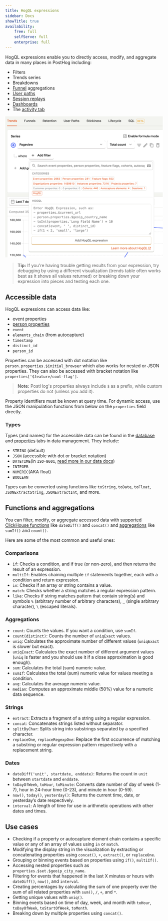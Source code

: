 ```yaml
---
title: HogQL expressions
sidebar: Docs
showTitle: true
availability:
    free: full
    selfServe: full
    enterprise: full
---
```


HogQL expressions enable you to directly access, modify, and aggregate data in many places in PostHog including:

- Filters
- Trends series
- Breakdowns
- [Funnel](/docs/product-analytics/funnels) aggregations
- [User paths](/docs/product-analytics/paths)
- [Session replays](/docs/session-replay)
- [Dashboards](/docs/product-analytics/dashboards)
- The [activity tab](https://us.posthog.com/events)

![HogQL trends breakdown filter](../../images/features/hogql/trends-breakdown.png)

> **Tip:** If you're having trouble getting results from your expression, try debugging by using a different visualization (trends table often works best as it shows all values returned) or breaking down your expression into pieces and testing each one.

## Accessible data

HogQL expressions can access data like:

- event properties
- [person properties](/docs/product-analytics/user-properties)
- `event`
- `elements_chain` (from autocapture)
- `timestamp`
- `distinct_id`
- `person_id`

Properties can be accessed with dot notation like `person.properties.$initial_browser` which also works for nested or JSON properties. They can also be accessed with bracket notation like `properties['$feature/cool-flag']`.

> **Note:** PostHog's properties always include `$` as a prefix, while custom properties do not (unless you add it).

Property identifiers must be known at query time. For dynamic access, use the JSON manipulation functions from below on the `properties` field directly.

### Types

Types (and names) for the accessible data can be found in the [database](https://us.posthog.com/data-management/database) and [properties](https://us.posthog.com/data-management/properties) tabs in data management. They include:

- `STRING` (default)
- `JSON` (accessible with dot or bracket notation)
- `DATETIME`(in `ISO-8601`, [read more in our data docs](/docs/data/timestamps))
- `INTEGER`
- `NUMERIC`(AKA float)
- `BOOLEAN`

Types can be converted using functions like `toString`, `toDate`, `toFloat`, `JSONExtractString`, `JSONExtractInt`, and more.

## Functions and aggregations

You can filter, modify, or aggregate accessed data with [supported ClickHouse functions](/docs/hogql/clickhouse-functions) like `dateDiff()` and `concat()` and [aggregations](/docs/hogql/aggregations) like `sumIf()` and `count()`.

Here are some of the most common and useful ones:

### Comparisons

- `if`: Checks a condition, and if true (or non-zero), and then returns the result of an expression.
- `multiIf`: Enables chaining multiple `if` statements together, each with a condition and return expression.
- `in`: Checks if an array or string contains a value.
- `match`: Checks whether a string matches a regular expression pattern.
- `like`: Checks if string matches pattern that contain string(s) and symbols `%` (arbitrary number of arbitrary characters), `_` (single arbitrary character), `\` (escaped literals).

### Aggregations

- `count`: Counts the values. If you want a condition, use `sumIf`.
- `count(distinct)`: Counts the number of `uniqExact` values.
- `uniq`: Calculates the approximate number of different values (`uniqExact` is slower but exact).
- `uniqExact`: Calculates the exact number of different argument values (`uniq` is faster and you should use it if a close approximation is good enough).
- `sum`: Calculates the total (sum) numeric value.
- `sumIf`: Calculates the total (sum) numeric value for values meeting a condition.
- `avg`: Calculates the average numeric value.
- `median`: Computes an approximate middle (50%) value for a numeric data sequence.

### Strings

- `extract`: Extracts a fragment of a string using a regular expression.
- `concat`: Concatenates strings listed without separator.
- `splitByChar`: Splits string into substrings separated by a specified character.
- `replaceOne`, `replaceRegexpOne`: Replace the first occurrence of matching a substring or regular expression pattern respectively with a replacement string.

### Dates

- `dateDiff('unit', startdate, enddate)`: Returns the count in `unit` between `startdate` and `enddate`.
- `toDayOfWeek`, `toHour`, `toMinute`: Converts date number of day of week (1-7), hour in 24-hour time (0-23), and minute in hour (0-59).
- `now()`, `today()`, `yesterday()`: Returns the current time, date, or yesterday’s date respectively.
- `interval`: A length of time for use in arithmetic operations with other dates and times.

## Use cases

- Checking if a property or autocapture element chain contains a specific value or any of an array of values using `in` or `match`.
- Modifying the display string in the visualization by extracting or concatenating properties using `concat()`, `+`, `extract()`, or `replaceOne`.
- Grouping or binning events based on properties using `if()`, `multiIf()`.
- Accessing nested properties such as `properties.$set.$geoip_city_name`.
- Filtering for events that happened in the last X minutes or hours with `dateDiff()`, `now()`, and `interval`.
- Creating percentages by calculating the sum of one property over the sum of all related properties with `sum()`, `/`, `+`, and `*`.
- Getting unique values with `uniq()`.
- Binning events based on time of day, week, and month with `toHour`, `toDayOfWeek`, `toStartOfWeek`, `toMonth`.
- Breaking down by multiple properties using `concat()`.